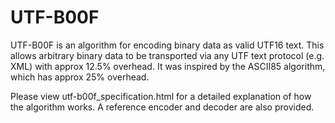 # UTF-B00F
UTF-B00F is an algorithm for encoding binary data as valid UTF16 text.
This allows arbitrary binary data to be transported via any UTF text protocol (e.g. XML) with approx 12.5% overhead.
It was inspired by the ASCII85 algorithm, which has approx 25% overhead.

Please view utf-b00f_specification.html for a detailed explanation of how the algorithm works. A reference encoder and decoder are also provided.
